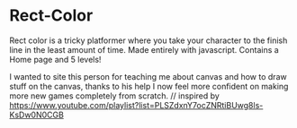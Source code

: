 # Rect-Color
Rect color is a tricky platformer where you take your character to the finish line in the least amount of time.
Made entirely with javascript.
Contains a Home page and 5 levels!



I wanted to site this person for teaching me about canvas and how to draw stuff on the canvas, thanks to his help I now feel more confident on making more new games completely from scratch.
// inspired by  https://www.youtube.com/playlist?list=PLSZdxnY7ocZNRtiBUwg8ls-KsDw0N0CGB
